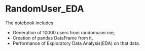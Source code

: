 # RandomUser_EDA

The notebook includes
* Generation of 10000 users from randomuser.me,
* Creation of pandas DataFrame from it,
* Performance of Exploratory Data Analysis(EDA) on that data.
